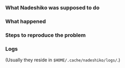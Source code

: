 ### What Nadeshiko was supposed to do


### What happened


### Steps to reproduce the problem


### Logs

(Usually they reside in `$HOME/.cache/nadeshiko/logs/`.)
